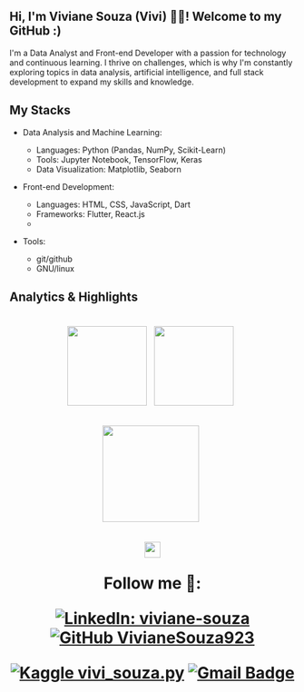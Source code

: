 ## Hi, I'm Viviane Souza (Vivi) 🧚‍♀️! Welcome to my GitHub :)

I'm a Data Analyst and Front-end Developer with a passion for technology and continuous learning. I thrive on challenges, which is why I'm constantly exploring topics in data analysis, artificial intelligence, and full stack development to expand my skills and knowledge.

## My Stacks

 - Data Analysis and Machine Learning:
   - Languages: Python (Pandas, NumPy, Scikit-Learn)
   - Tools: Jupyter Notebook, TensorFlow, Keras
   - Data Visualization: Matplotlib, Seaborn

 - Front-end Development:
   - Languages: HTML, CSS, JavaScript, Dart
   - Frameworks: Flutter, React.js
   - 
 - Tools:
   - git/github
   - GNU/linux
   


## Analytics & Highlights


 <h1 align="center"><a href="https://github.com/anuraghazra/github-readme-stats"><img height="140em" src="https://github-readme-stats-bpires.vercel.app/api?username=VivianeSouza923&hide_title=true&line_height=30&hide_rank=false&theme=dracula&show_icons=true&include_all_commits=true&hide_border=true"></a>&nbsp;
<a href="https://github.com/denvercoder1/github-readme-streak-stats"><img height="140em" 
src="https://github-readme-streak-stats.herokuapp.com/?user=VivianeSouza923&theme=dracula&hide_border=true"></a>&nbsp;
 
 <a href="https://github.com/anuraghazra/github-readme-stats"><img height="170em" src="https://github-readme-stats-bpires.vercel.app/api/top-langs/?username=VivianeSouza923&layout=compact&card_width=400&hide_title=true&theme=dracula&t&langs_count=9&hide_border=true"></a>&nbsp;
 
 <a href="https://metrics.lecoq.io/insights/VivianeSouza923" target="_blank" rel="noreferrer"><img height="27.5em" src="https://user-images.githubusercontent.com/86871991/178090011-2be9a8c0-ad68-4e7d-8568-6256d8178a28.png"></img></a>
 
</details>

Follow me 🌟: 

[![LinkedIn: viviane-souza](https://img.shields.io/badge/-LinkedIn-blue?style=flat-square&logo=linkedin&logoColor=pink&link=https://www.linkedin.com/in/viviane-souza-8672391b0/)](https://www.linkedin.com/in/viviane-souza-8672391b0/)
[![GitHub VivianeSouza923](https://img.shields.io/github/followers/VivianeSouza923?style=social)](https://github.com/VivianeSouza923)

[![Kaggle vivi_souza.py](https://img.shields.io/badge/-Kaggle-20BEFF?style=flat&logo=kaggle&logoColor=pink&link=https://www.kaggle.com/morbidvivi)](https://www.kaggle.com/morbidvivi)
[![Gmail Badge](https://img.shields.io/badge/-Email-D14836?style=flat&logo=Gmail&logoColor=pink)](mailto:rt.viviane.souza@gmail.com)


